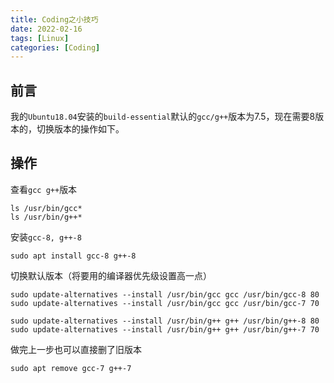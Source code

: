 ```yaml
---
title: Coding之小技巧
date: 2022-02-16
tags: [Linux]
categories: [Coding]
---
```


## 前言
我的`Ubuntu18.04`安装的`build-essential`默认的`gcc/g++`版本为7.5，现在需要8版本的，切换版本的操作如下。

## 操作

查看`gcc g++`版本  
```shell
ls /usr/bin/gcc*
ls /usr/bin/g++*
```

安装`gcc-8, g++-8`  
```shell
sudo apt install gcc-8 g++-8
```

切换默认版本（将要用的编译器优先级设置高一点）  
```shell
sudo update-alternatives --install /usr/bin/gcc gcc /usr/bin/gcc-8 80
sudo update-alternatives --install /usr/bin/gcc gcc /usr/bin/gcc-7 70

sudo update-alternatives --install /usr/bin/g++ g++ /usr/bin/g++-8 80
sudo update-alternatives --install /usr/bin/g++ g++ /usr/bin/g++-7 70
```

做完上一步也可以直接删了旧版本
```shell
sudo apt remove gcc-7 g++-7
```

